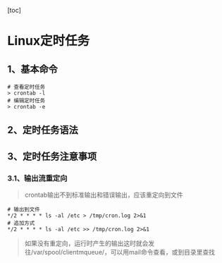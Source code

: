 [toc]
# Linux定时任务
## 1、基本命令
``` shell
# 查看定时任务
> crontab -l
# 编辑定时任务
> crontab -e
```

## 2、定时任务语法

## 3、定时任务注意事项
### 3.1、输出流重定向
> crontab输出不到标准输出和错误输出，应该重定向到文件
``` shell
# 输出到文件
*/2 * * * * ls -al /etc > /tmp/cron.log 2>&1
# 追加方式
*/2 * * * * ls -al /etc >> /tmp/cron.log 2>&1
```
> 如果没有重定向，运行时产生的输出这时就会发往/var/spool/clientmqueue/，可以用mail命令查看，或到目录里查找
